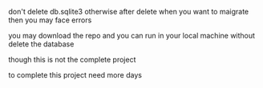 don't delete db.sqlite3 otherwise after delete when you want to maigrate then you may face errors

you may download the repo and you can run in your local machine without delete the database

though this is not the complete project 

to complete this project need more days
